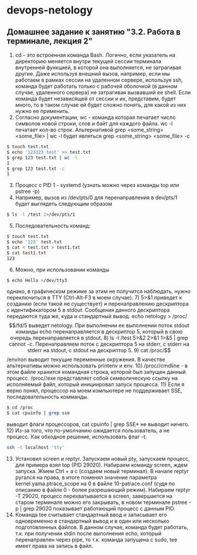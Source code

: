 # devops-netology

## Домашнее задание к занятию "3.2. Работа в терминале, лекция 2"

1) cd - это встроенная команда Bash. Логично, если указатель на директорию меняется внутри текущей сессии терминала внутренней функцией, в которой она выполняется, не затрагивая другие. 
Даже используя внешний вызов, например, если мы работаем в рамках сессии на удаленном сервере, используя ssh, команда будет работать только с рабочей оболочкой (в данном случае, удаленного сервера) не затрагивая вызвавший еe shell. 
Если команда будет независящей от сессии и их, представим, будет много, то в таком случае ей будет сложно понять, для какой из них нужно ее применить.
2) Согласно документации, wc - команда которая печатает число символов новой строки, слов и байт для каждого файла. wc -l печатает кол-во строк. Альтернативой grep <some_string> <some_file> | wc -l будет являться
grep <some_string> <some_file> -с

```bash
$ touch test.txt
$ echo '123123 test' >> test.txt
$ grep 123 test.txt | wc -l
1
$ grep 123 test.txt -c
1
```

3) Процесс с PID 1 - systemd (узнать можно через команды top или pstree -p)
4) Например, вызов из /dev/pts/0 для перенаправления в dev/pts/1 будет выглядеть следующим образом
```bash
$ ls -l /test 2>/dev/pts/1
```

5) Последовательность команд:

```bash
$ touch test.txt
$ echo '123' test.txt
$ cat < test.txt > test1.txt
$ cat test1.txt
123
```

6) Можно, при использовании команды 

```bash
$ echo Hello >/dev/tty3
```
однако, в графическом режиме за этим не получится наблюдать, нужно переключиться в TTY (Ctrl-Alt-F3 в моем случае).
7) 5>&1 приведет к созданию (если такой не существует) и перенаправлению дескриптора с идентификатором 5 в stdout. 
Сообщения данного дескриптора передаются туда же, куда и стандартный вывод. 
echo netology > /proc/$$/fd/5 выведет netology. При выполнении ее выполнении поток stdout команды echo перенаправляется в дескриптор 5, который в свою очередь перенаправляется в stdout.
8) ls -l /test 5>&2 2>&1 1>&5 | grep cannot -c. Перенаправляем поток с дескриптора 5 на stderr, с stderr на stderr на stdout, с stdout на дескриптор 5.
9) cat /proc/$$/environ выводит текущие переменные окружения. В качестве альтернативы можно использовать printenv и env.
10) /proc/<PID>/cmdline - в этом файле хранится командная строка, которой был запущен данный процесс. /proc/<PID>/exe представляет собой символическую ссылку на исполняемый файл, который инициировал запуск процесса.
11) Если я верно понял, процессор на моем компьютере не поддерживает SSE, последовательность комманды.

```bash
$ cd /proc
$ cat cpuinfo | grep sse
```
выводит флаги процессоров, cat cpuinfo | grep SSE* не выводит ничего.
12) Из-за того, что по-умолчанию ожидается пользователь, а не процесс. Как обходное решение, использовать флаг -t.
```bash
ssh -t localhost 'tty'
```
13) Установил screen и reptyr. Запускаем новый pty, запускаем процесс, для примера взял top (PID 29020). Набираем команду screen, ждем запуска. Жмем Ctrl + a c (создаем новый терминал). 
В начале reptyr ругался на права, в итоге поменял значение параметра kernel.yama.ptrace_scope на 0 в файле 10-patrace.conf (судя по описанию в файле 0 - более разрешающий режим).
Набираем reptyr -T 29020, процесс перехватывается в screen, завершается на старом терминале можно его закрывать, в новом терминале pstree -p | grep 29020 
показывает работающий процесс с данным PID.
14) Команда tee считывает стандартный ввод и записывает его одновременно в стандартный вывод и в один или несколько подготовленных файлов.
В данном случае, команда будет работать, т.к. при получении stdin после выполнения echo, который перенаправлен через pipe, то т.к. команда запущена с sudo, tee имеет права на запись в файл.
